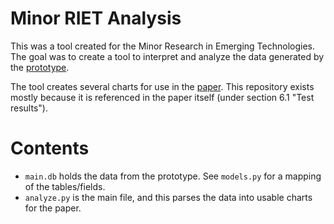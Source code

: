 # Minor RIET Analysis

This was a tool created for the Minor Research in Emerging Technologies. The goal was to create a tool
to interpret and analyze the data generated by the [prototype](https://github.com/drtheuns/minor_riet).

The tool creates several charts for use in the [paper](https://github.com/drtheuns/minor_riet_paper).
This repository exists mostly because it is referenced in the paper itself (under section 6.1 "Test results").

# Contents

- `main.db` holds the data from the prototype. See `models.py` for a mapping of the tables/fields.
- `analyze.py` is the main file, and this parses the data into usable charts for the paper.
